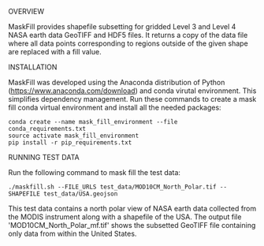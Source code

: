 OVERVIEW

MaskFill provides shapefile subsetting for gridded Level 3 and Level 4 
NASA earth data GeoTIFF and HDF5 files. It returns a copy of the data file
where all data points corresponding to regions outside of the given shape 
are replaced with a fill value. 

INSTALLATION

MaskFill was developed using the Anaconda distribution of Python
(https://www.anaconda.com/download) and conda virutal environment.  This
simplifies dependency management.  Run these commands to create a mask fill conda
virtual environment and install all the needed packages:

    conda create --name mask_fill_environment --file conda_requirements.txt
    source activate mask_fill_environment
    pip install -r pip_requirements.txt

RUNNING TEST DATA

Run the following command to mask fill the test data:
    
    ./maskfill.sh --FILE_URLS test_data/MOD10CM_North_Polar.tif --SHAPEFILE test_data/USA.geojson
    
This test data contains a north polar view of NASA earth data collected from the MODIS instrument
along with a shapefile of the USA. The output file 'MOD10CM_North_Polar_mf.tif' shows the 
subsetted GeoTIFF file containing only data from within the United States.
